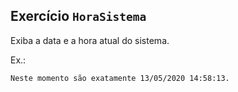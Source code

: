 ## Exercício `HoraSistema`

Exiba a data e a hora atual do sistema.

Ex.:
```
Neste momento são exatamente 13/05/2020 14:58:13.
```
